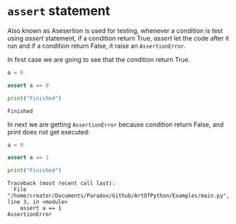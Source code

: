 # `assert` statement

Also known as Asesertion is used for testing, whenever a condition is test using *assert* statement, if a condition return True, *assert* let the code after it run and if a condition return False, it raise an `AssertionError`.

In first case we are going to see that the condition return True.

```py
a = 0

assert a == 0

print("Finished")
```

```output
Finished
```

In next we are getting `AssertionError` because condition return False, and print does not get executed:

```py
a = 0

assert a == 1

print("Finished")
```

```output
Traceback (most recent call last):
  File "/home/creator/Documents/Paradox/Github/ArtOfPython/Examples/main.py", line 3, in <module>
    assert a == 1
AssertionError
```